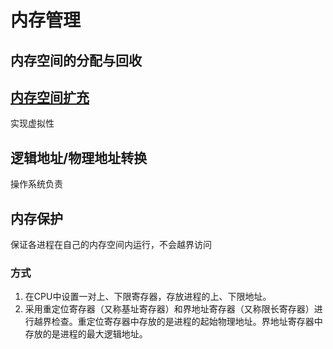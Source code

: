 # 内存管理

## 内存空间的分配与回收

## [内存空间扩充](./内存空间扩充.md)

实现虚拟性

## 逻辑地址/物理地址转换

操作系统负责

## 内存保护

保证各进程在自己的内存空间内运行，不会越界访问

### 方式

1. 在CPU中设置一对上、下限寄存器，存放进程的上、下限地址。
2. 采用重定位寄存器（又称基址寄存器）和界地址寄存器（又称限长寄存器）进行越界检查。重定位寄存器中存放的是进程的起始物理地址。界地址寄存器中存放的是进程的最大逻辑地址。